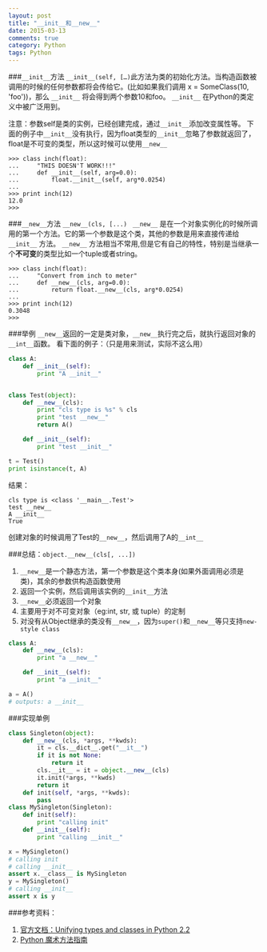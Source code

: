 ```yaml
---
layout: post
title: "__init__和__new__"
date: 2015-03-13
comments: true
category: Python
tags: Python
---
```

###`__init__`方法
`__init__(self, […)`此方法为类的初始化方法。当构造函数被调用的时候的任何参数都将会传给它。(比如如果我们调用 x = SomeClass(10, 'foo'))，那么 `__init__` 将会得到两个参数10和foo。 `__init__` 在Python的类定义中被广泛用到。

注意：参数self是类的实例，已经创建完成，通过`__init__`添加改变属性等。
下面的例子中`__init__`没有执行，因为float类型的`__init__`忽略了参数就返回了，float是不可变的类型，所以这时候可以使用`__new__`

    >>> class inch(float):
    ...     "THIS DOESN'T WORK!!!"
    ...     def __init__(self, arg=0.0):
    ...         float.__init__(self, arg*0.0254)
    ...
    >>> print inch(12)
    12.0
    >>> 

###`__new__`方法
`__new__(cls, [...) ` `__new__` 是在一个对象实例化的时候所调用的第一个方法。它的第一个参数是这个类，其他的参数是用来直接传递给 `__init__` 方法。 `__new__` 方法相当不常用,但是它有自己的特性，特别是当继承一个**不可变**的类型比如一个tuple或者string。

    >>> class inch(float):
    ...     "Convert from inch to meter"
    ...     def __new__(cls, arg=0.0):
    ...         return float.__new__(cls, arg*0.0254)
    ...
    >>> print inch(12)
    0.3048
    >>>

###举例
`__new__`返回的一定是类对象，`__new__`执行完之后，就执行返回对象的`__int__`函数。
看下面的例子：（只是用来测试，实际不这么用）

```python
class A:
    def __init__(self):
        print "A __init__"


class Test(object):
    def __new__(cls):
        print "cls type is %s" % cls
        print "test __new__"
        return A()

    def __init__(self):
        print "test __init__"

t = Test()
print isinstance(t, A)
```

结果：

    cls type is <class '__main__.Test'>
    test __new__
    A __init__
    True

创建对象的时候调用了Test的`__new__`，然后调用了A的`__int__`

###总结：`object.__new__(cls[, ...])`

1. `__new__`是一个静态方法，第一个参数是这个类本身(如果外面调用必须是类)，其余的参数供构造函数使用
2. 返回一个实例，然后调用该实例的`__init__`方法
3. `__new__`必须返回一个对象
4. 主要用于对不可变对象（eg:int, str, 或 tuple）的定制
5. 对没有从Object继承的类没有`__new__`，因为`super()`和`__new__`等只支持`new-style class`

```python
class A:
    def __new__(cls):
        print "a __new__"

    def __init__(self):
        print "a __init__"

a = A()
# outputs: a __init__ 
```

###实现单例

```python
class Singleton(object):
    def __new__(cls, *args, **kwds):
        it = cls.__dict__.get("__it__")
        if it is not None:
            return it
        cls.__it__ = it = object.__new__(cls)
        it.init(*args, **kwds)
        return it
    def init(self, *args, **kwds):
        pass
class MySingleton(Singleton):
    def init(self):
        print "calling init"
    def __init__(self):
        print "calling __init__"

x = MySingleton()
# calling init
# calling __init__
assert x.__class__ is MySingleton
y = MySingleton()
# calling __init__
assert x is y
```

###参考资料：
1. [官方文档：Unifying types and classes in Python 2.2](https://www.python.org/download/releases/2.2/descrintro/#cooperation)
2. [Python 魔术方法指南](http://pycoders-weekly-chinese.readthedocs.org/en/latest/issue6/a-guide-to-pythons-magic-methods.html)